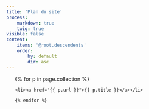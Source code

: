```yaml
---
title: 'Plan du site'
process:
    markdown: true
    twig: true
visible: false
content:
    items: '@root.descendents'
    order:
        by: default
        dir: asc
---
```


<ul>
    {% for p in page.collection %}

    <li><a href="{{ p.url }}">{{ p.title }}</a></li>

    {% endfor %}
</ul>
